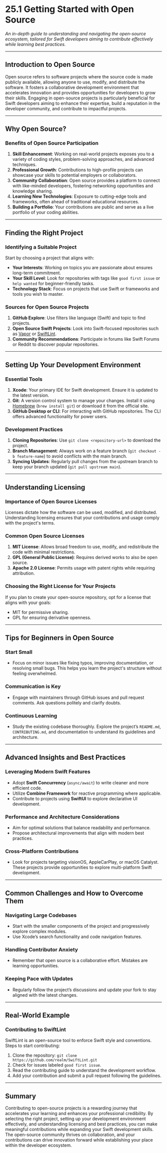 # 25.1 Getting Started with Open Source

*An in-depth guide to understanding and navigating the open-source ecosystem, tailored for Swift developers aiming to contribute effectively while learning best practices.*

---

## Introduction to Open Source

Open source refers to software projects where the source code is made publicly available, allowing anyone to use, modify, and distribute the software. It fosters a collaborative development environment that accelerates innovation and provides opportunities for developers to grow their skills. Engaging in open-source projects is particularly beneficial for Swift developers aiming to enhance their expertise, build a reputation in the developer community, and contribute to impactful projects.

---

## Why Open Source?

### Benefits of Open Source Participation
1. **Skill Enhancement**: Working on real-world projects exposes you to a variety of coding styles, problem-solving approaches, and advanced techniques.
2. **Professional Growth**: Contributions to high-profile projects can showcase your skills to potential employers or collaborators.
3. **Community Collaboration**: Open source provides a platform to connect with like-minded developers, fostering networking opportunities and knowledge sharing.
4. **Learning New Technologies**: Exposure to cutting-edge tools and frameworks, often ahead of traditional educational resources.
5. **Building a Portfolio**: Your contributions are public and serve as a live portfolio of your coding abilities.

---

## Finding the Right Project

### Identifying a Suitable Project
Start by choosing a project that aligns with:
- **Your Interests**: Working on topics you are passionate about ensures long-term commitment.
- **Your Skill Level**: Look for repositories with tags like `good first issue` or `help wanted` for beginner-friendly tasks.
- **Technology Stack**: Focus on projects that use Swift or frameworks and tools you wish to master.

### Sources for Open Source Projects
1. **GitHub Explore**: Use filters like language (Swift) and topic to find projects.
2. **Open Source Swift Projects**: Look into Swift-focused repositories such as [Vapor](https://vapor.codes) or [SwiftLint](https://github.com/realm/SwiftLint).
3. **Community Recommendations**: Participate in forums like Swift Forums or Reddit to discover popular repositories.

---

## Setting Up Your Development Environment

### Essential Tools
1. **Xcode**: Your primary IDE for Swift development. Ensure it is updated to the latest version.
2. **Git**: A version control system to manage your changes. Install it using [Homebrew](https://brew.sh) (`brew install git`) or download it from the official site.
3. **GitHub Desktop or CLI**: For interacting with GitHub repositories. The CLI offers advanced functionality for power users.

### Development Practices
1. **Cloning Repositories**: Use `git clone <repository-url>` to download the project.
2. **Branch Management**: Always work on a feature branch (`git checkout -b feature-name`) to avoid conflicts with the main branch.
3. **Syncing Updates**: Regularly pull changes from the upstream branch to keep your branch updated (`git pull upstream main`).

---

## Understanding Licensing

### Importance of Open Source Licenses
Licenses dictate how the software can be used, modified, and distributed. Understanding licensing ensures that your contributions and usage comply with the project's terms.

### Common Open Source Licenses
1. **MIT License**: Allows broad freedom to use, modify, and redistribute the code with minimal restrictions.
2. **GPL (General Public License)**: Requires derived works to also be open source.
3. **Apache 2.0 License**: Permits usage with patent rights while requiring attribution.

### Choosing the Right License for Your Projects
If you plan to create your open-source repository, opt for a license that aligns with your goals:
- MIT for permissive sharing.
- GPL for ensuring derivative openness.

---

## Tips for Beginners in Open Source

### Start Small
- Focus on minor issues like fixing typos, improving documentation, or resolving small bugs. This helps you learn the project's structure without feeling overwhelmed.

### Communication is Key
- Engage with maintainers through GitHub issues and pull request comments. Ask questions politely and clarify doubts.

### Continuous Learning
- Study the existing codebase thoroughly. Explore the project’s `README.md`, `CONTRIBUTING.md`, and documentation to understand its guidelines and architecture.

---

## Advanced Insights and Best Practices

### Leveraging Modern Swift Features
- Adopt **Swift Concurrency** (`async/await`) to write cleaner and more efficient code.
- Utilize **Combine Framework** for reactive programming where applicable.
- Contribute to projects using **SwiftUI** to explore declarative UI development.

### Performance and Architecture Considerations
- Aim for optimal solutions that balance readability and performance.
- Propose architectural improvements that align with modern best practices.

### Cross-Platform Contributions
- Look for projects targeting visionOS, AppleCarPlay, or macOS Catalyst. These projects provide opportunities to explore multi-platform Swift development.

---

## Common Challenges and How to Overcome Them

### Navigating Large Codebases
- Start with the smaller components of the project and progressively explore complex modules.
- Use Xcode’s search functionality and code navigation features.

### Handling Contributor Anxiety
- Remember that open source is a collaborative effort. Mistakes are learning opportunities.

### Keeping Pace with Updates
- Regularly follow the project’s discussions and update your fork to stay aligned with the latest changes.

---

## Real-World Example

### Contributing to SwiftLint
SwiftLint is an open-source tool to enforce Swift style and conventions. Steps to start contributing:
1. Clone the repository: `git clone https://github.com/realm/SwiftLint.git`
2. Check for issues labeled `good first issue`.
3. Read the contributing guide to understand the development workflow.
4. Add your contribution and submit a pull request following the guidelines.

---

## Summary

Contributing to open-source projects is a rewarding journey that accelerates your learning and enhances your professional credibility. By selecting the right project, setting up your development environment effectively, and understanding licensing and best practices, you can make meaningful contributions while expanding your Swift development skills. The open-source community thrives on collaboration, and your contributions can drive innovation forward while establishing your place within the developer ecosystem.
